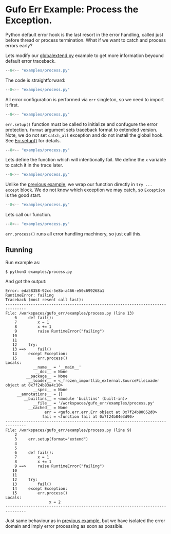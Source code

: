 # Gufo Err Example: Process the Exception.

Python default error hook is the last resort in the error
handling, called just before thread or process termination.
What if we want to catch and process errors early? 

Lets modify our [globalextend.py](globalextend.md) example to
get more information beyound default error traceback.

```  py title="process.py" linenums="1"
--8<-- "examples/process.py"
```

The code is straightforward:

```  py title="process.py" linenums="1" hl_lines="1"
--8<-- "examples/process.py"
```

All error configuration is performed via `err` singleton,
so we need to import it first.

```  py title="process.py" linenums="1" hl_lines="3"
--8<-- "examples/process.py"
```

`err.setup()` function must be called to initialize and confugure
the error protection. `format` argument sets
traceback format to extended version. Note, we do not set `catch_all`
exception and do not install the global hook.
See [Err.setup()](../reference/gufo/err/err.md#gufo.err.err.Err.setup) for
details.

```  py title="process.py" linenums="1" hl_lines="6 7 8 9"
--8<-- "examples/process.py"
```

Lets define the function which will intentionally fail. We define
the `x` variable to catch it in the trace later.

```  py title="process.py" linenums="1" hl_lines="12 14"
--8<-- "examples/process.py"
```

Unlike the [previous example](globalextend.md), we wrap our function directly
in `try ... except` block. We do not know which exception
we may catch, so `Exception` is the good start.

```  py title="process.py" linenums="1" hl_lines="13"
--8<-- "examples/process.py"
```

Lets call our function.

```  py title="process.py" linenums="1" hl_lines="15"
--8<-- "examples/process.py"
```
`err.process()` runs all error handling machinery, so just
call this.

## Running

Run example as:

```
$ python3 examples/process.py
```

And got the output:

```
Error: eda58358-92cc-5e8b-a466-e50c699268a1
RuntimeError: failing
Traceback (most resent call last):
-------------------------------------------------------------------------------
File: /workspaces/gufo_err/examples/process.py (line 13)
    6     def fail():
    7         x = 1
    8         x += 1
    9         raise RuntimeError("failing")
   10     
   11     
   12     try:
   13 ==>     fail()
   14     except Exception:
   15         err.process()
Locals:
            __name__ = '__main__'
             __doc__ = None
         __package__ = None
          __loader__ = <_frozen_importlib_external.SourceFileLoader object at 0x7f24b83a4c10>
            __spec__ = None
     __annotations__ = {}
        __builtins__ = <module 'builtins' (built-in)>
            __file__ = '/workspaces/gufo_err/examples/process.py'
          __cached__ = None
                 err = <gufo.err.err.Err object at 0x7f24b80052d0>
                fail = <function fail at 0x7f24b84e3d90>
-------------------------------------------------------------------------------
File: /workspaces/gufo_err/examples/process.py (line 9)
    2     
    3     err.setup(format="extend")
    4     
    5     
    6     def fail():
    7         x = 1
    8         x += 1
    9 ==>     raise RuntimeError("failing")
   10     
   11     
   12     try:
   13         fail()
   14     except Exception:
   15         err.process()
Locals:
                   x = 2
-------------------------------------------------------------------------------
```

Just same behaviour as in [previous example](globalextend.md), but we have
isolated the error domain and imply error processing as soon as possible.